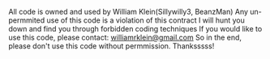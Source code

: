 All code is owned and used by William Klein(Sillywilly3, BeanzMan) Any un-permmited use of this code is a violation of this contract I will hunt you down and find you through forbidden coding techniques If you would like to use this code, please contact: williamrklein@gmail.com So in the end, please don't use this code without permmission. Thanksssss!
